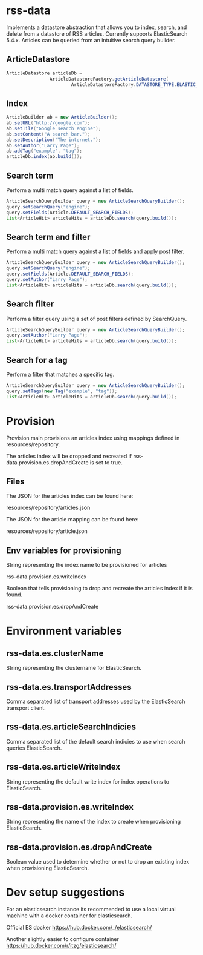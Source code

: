 # rss-data
Implements a datastore abstraction that allows you to index, search, and delete from a datastore of RSS articles.
Currently supports ElasticSearch 5.4.x.
Articles can be queried from an intuitive search query builder.

## ArticleDatastore

```java
ArticleDatastore articleDb =
                ArticleDatastoreFactory.getArticleDatastore(
                        ArticleDatastoreFactory.DATASTORE_TYPE.ELASTIC_SEARCH);
```

## Index
```java
ArticleBuilder ab = new ArticleBuilder();
ab.setURL("http://google.com");
ab.setTile("Google search engine");
ab.setContent("A search bar.");
ab.setDescription("The internet.");
ab.setAuthor("Larry Page");
ab.addTag("example", "tag");
articleDb.index(ab.build());
```

## Search term
Perform a multi match query against a list of fields.
```java
ArticleSearchQueryBuilder query = new ArticleSearchQueryBuilder();
query.setSearchQuery("engine");
query.setFields(Article.DEFAULT_SEARCH_FIELDS);
List<ArticleHit> articleHits = articleDb.search(query.build());
```
## Search term and filter
Perform a multi match query against a list of fields and apply post filter.
```java
ArticleSearchQueryBuilder query = new ArticleSearchQueryBuilder();
query.setSearchQuery("engine");
query.setFields(Article.DEFAULT_SEARCH_FIELDS);
query.setAuthor("Larry Page");
List<ArticleHit> articleHits = articleDb.search(query.build());
```

## Search filter
Perform a filter query using a set of post filters defined by SearchQuery.
```java
ArticleSearchQueryBuilder query = new ArticleSearchQueryBuilder();
query.setAuthor("Larry Page");
List<ArticleHit> articleHits = articleDb.search(query.build());
```

## Search for a tag
Perform a filter that matches a specific tag.
```java
ArticleSearchQueryBuilder query = new ArticleSearchQueryBuilder();
query.setTags(new Tag("example", "tag"));
List<ArticleHit> articleHits = articleDb.search(query.build());
```

# Provision
Provision main provisions an articles index using mappings defined in resources/repository.

The articles index will be dropped and recreated if rss-data.provision.es.dropAndCreate is set to true.

## Files
The JSON for the articles index can be found here:

resources/repository/articles.json

The JSON for the article mapping can be found here:

resources/repository/article.json

## Env variables for provisioning
String representing the index name to be provisioned for articles

rss-data.provision.es.writeIndex

Boolean that tells provisioning to drop and recreate the articles index if it is found.

rss-data.provision.es.dropAndCreate


# Environment variables
## rss-data.es.clusterName 
String representing the clustername for ElasticSearch.
## rss-data.es.transportAddresses
Comma separated list of transport addresses used by the ElasticSearch transport client.
## rss-data.es.articleSearchIndicies
Comma separated list of the default search indicies to use when search queries ElasticSearch.
## rss-data.es.articleWriteIndex
String representing the default write index for index operations to ElasticSearch.
## rss-data.provision.es.writeIndex
String representing the name of the index to create when provisioning ElasticSearch.
## rss-data.provision.es.dropAndCreate
Boolean value used to determine whether or not to drop an existing index when provisioning ElasticSearch.

# Dev setup suggestions
For an elasticsearch instance its recommended to use a local virtual machine with a docker container for elasticsearch.

Official ES docker
https://hub.docker.com/_/elasticsearch/

Another slightly easier to configure container
https://hub.docker.com/r/itzg/elasticsearch/

